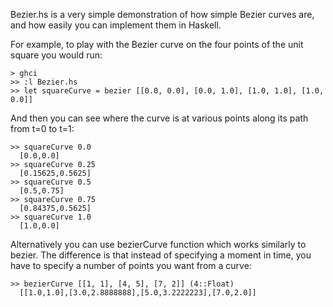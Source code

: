 Bezier.hs is a very simple demonstration of how simple Bezier curves are, and how
easily you can implement them in Haskell.

For example, to play with the Bezier curve on the four points of the unit square you would run:

    > ghci
    >> :l Bezier.hs
    >> let squareCurve = bezier [[0.0, 0.0], [0.0, 1.0], [1.0, 1.0], [1.0, 0.0]]

And then you can see where the curve is at various points along its
path from t=0 to t=1:

    >> squareCurve 0.0
      [0.0,0.0]
    >> squareCurve 0.25
      [0.15625,0.5625]
    >> squareCurve 0.5
      [0.5,0.75]
    >> squareCurve 0.75
      [0.84375,0.5625]
    >> squareCurve 1.0
      [1.0,0.0]

Alternatively you can use bezierCurve function which works similarly to bezier.
The difference is that instead of specifying a moment in time, you have to specify a number
of points you want from a curve:

    >> bezierCurve [[1, 1], [4, 5], [7, 2]] (4::Float)
      [[1.0,1.0],[3.0,2.8888888],[5.0,3.2222223],[7.0,2.0]]